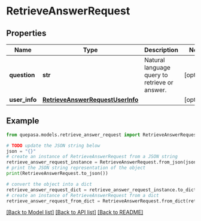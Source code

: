 # RetrieveAnswerRequest


## Properties

Name | Type | Description | Notes
------------ | ------------- | ------------- | -------------
**question** | **str** | Natural language query to retrieve or answer. | [optional] 
**user_info** | [**RetrieveAnswerRequestUserInfo**](RetrieveAnswerRequestUserInfo.md) |  | [optional] 

## Example

```python
from quepasa.models.retrieve_answer_request import RetrieveAnswerRequest

# TODO update the JSON string below
json = "{}"
# create an instance of RetrieveAnswerRequest from a JSON string
retrieve_answer_request_instance = RetrieveAnswerRequest.from_json(json)
# print the JSON string representation of the object
print(RetrieveAnswerRequest.to_json())

# convert the object into a dict
retrieve_answer_request_dict = retrieve_answer_request_instance.to_dict()
# create an instance of RetrieveAnswerRequest from a dict
retrieve_answer_request_from_dict = RetrieveAnswerRequest.from_dict(retrieve_answer_request_dict)
```
[[Back to Model list]](../README.md#documentation-for-models) [[Back to API list]](../README.md#documentation-for-api-endpoints) [[Back to README]](../README.md)


